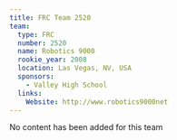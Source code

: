 ```yaml
---
title: FRC Team 2520
team:
  type: FRC
  number: 2520
  name: Robotics 9000
  rookie_year: 2008
  location: Las Vegas, NV, USA
  sponsors:
    - Valley High School
  links:
    Website: http://www.robotics9000net
---
```

No content has been added for this team